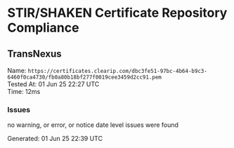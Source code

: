 # STIR/SHAKEN Certificate Repository Compliance

## TransNexus

Name: `https://certificates.clearip.com/dbc3fe51-97bc-4b64-b9c3-6460f0ca4730/fb0a80b18bf277f0019cee3459d2cc91.pem`\
Tested At: 01 Jun 25 22:27 UTC\
Time: 12ms

### Issues

no warning, or error, or notice date level issues were found

Generated: 01 Jun 25 22:39 UTC
